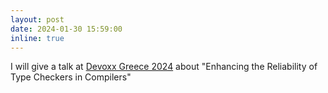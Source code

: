 ```yaml
---
layout: post
date: 2024-01-30 15:59:00
inline: true
---
```



I will give a talk at [Devoxx Greece 2024](https://devoxx.gr/schedule/speaker-details/?id=7251) about "Enhancing the Reliability of Type Checkers in Compilers" 
